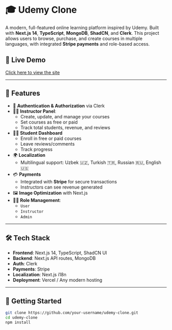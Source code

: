 # 🎓 Udemy Clone

A modern, full-featured online learning platform inspired by Udemy. Built with **Next.js 14**, **TypeScript**, **MongoDB**, **ShadCN**, and **Clerk**. This project allows users to browse, purchase, and create courses in multiple languages, with integrated **Stripe payments** and role-based access.

## 🔗 Live Demo

[Click here to view the site](https://udemy-clone.mustafoalisherovich.ru)

---

## 📌 Features

- 🔐 **Authentication & Authorization** via Clerk
- 🧑‍🏫 **Instructor Panel**:
  - Create, update, and manage your courses
  - Set courses as free or paid
  - Track total students, revenue, and reviews
- 🧑‍🎓 **Student Dashboard**
  - Enroll in free or paid courses
  - Leave reviews/comments
  - Track progress
- 🌍 **Localization**
  - Multilingual support: Uzbek 🇺🇿, Turkish 🇹🇷, Russian 🇷🇺, English 🇺🇸
- 💳 **Payments**
  - Integrated with **Stripe** for secure transactions
  - Instructors can see revenue generated
- 🖼️ **Image Optimization** with Next.js
- 👮‍♂️ **Role Management**:
  - `User`
  - `Instructor`
  - `Admin`

---

## 🛠️ Tech Stack

- **Frontend**: Next.js 14, TypeScript, ShadCN UI
- **Backend**: Next.js API routes, MongoDB
- **Auth**: Clerk
- **Payments**: Stripe
- **Localization**: Next.js i18n
- **Deployment**: Vercel / Any modern hosting

---

## 🧪 Getting Started

```bash
git clone https://github.com/your-username/udemy-clone.git
cd udemy-clone
npm install
